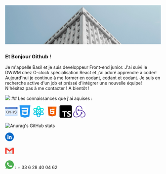# ![BasilDiouf](https://github.com/BasilDiouf/BasilDiouf/blob/main/White%20Business%20Architecture%20LinkedIn%20Banner.png)

### Et Bonjour Github ! 

Je m'appelle Basil et je suis developpeur Front-end junior. J'ai suivi le DWWM chez O-clock spécialisation React et j'ai adoré apprendre à coder! Aujourd'hui je continue à me former en codant, codant et codant. Je suis en recherche active d'un job et préssé d'intégrer une nouvelle équipe! N'hésitez pas à me contacter ! A bientôt !

<img height="40" src="https://github.com/BasilDiouf/BasilDiouf/blob/main/icons8-comp%C3%A9tences-100.png">
## Les connaissances que j'ai aquises : 

<img height="40" src="https://github.com/BasilDiouf/BasilDiouf/blob/main/php.png">  <img height="40" src="https://github.com/BasilDiouf/BasilDiouf/blob/main/css-3.png">  <img height="40" src="https://github.com/BasilDiouf/BasilDiouf/blob/main/science.png">  <img height="40" src="https://github.com/BasilDiouf/BasilDiouf/blob/main/icons8-html-96.png">  <img height="40" src="https://github.com/BasilDiouf/BasilDiouf/blob/main/typescript.png">  <img height="40" src="https://github.com/BasilDiouf/BasilDiouf/blob/main/icons8-redux-an-open-source-javascript-library-for-managing-application-state-96.png">


![Anurag's GitHub stats](https://github-readme-stats.vercel.app/api?username=BasilDiouf&show_icons=true&theme=merko)

<p>
  <a href="https://www.linkedin.com/in/basil-diouf/"><img height="28" src="https://github.com/BasilDiouf/BasilDiouf/blob/main/linkedin.png"></a>
</p>
<p>
  <a href="mailto:basil.diouf@gmail.com"><img height="28" src="https://github.com/BasilDiouf/BasilDiouf/blob/main/gmail.png"></a>
</p>
<p>
  <a><img height="28" src="https://github.com/BasilDiouf/BasilDiouf/blob/main/whatsapp.png"> : + 33 6 28 40 04 62</a>
</p>

